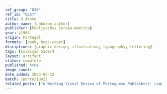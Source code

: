 ```yaml
---
ref_group: "030"
ref_id: "0257"
title: O Átomo
author_name: [unknown author]
publisher: [Publicações Europa-América]
year: y1964
origin: Portugal
formats: [book, book-cover]
disciplines: [graphic-design, illustration, typography, lettering]
tags: [Colecção Saber]
layout: artifact
status: complete
published: true
image_count:
date_added: 2023-06-23
batch: /porto/jun23
related_posts: ["A Working Visual Review of Portuguese Publishers' Logos"]
---
```

